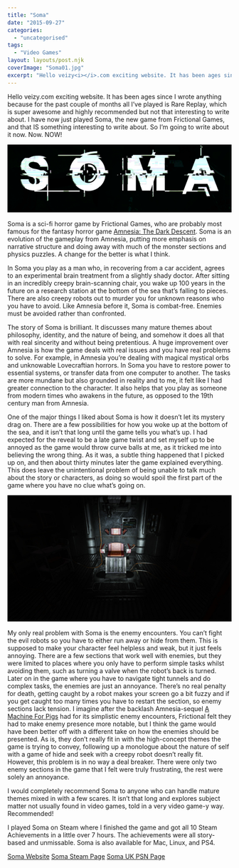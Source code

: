 ```yaml
---
title: "Soma"
date: "2015-09-27"
categories: 
  - "uncategorised"
tags: 
  - "Video Games"
layout: layouts/post.njk
coverImage: "Soma01.jpg"
excerpt: "Hello veizy<i></i>.com exciting website. It has been ages since I wrote anything because for the past couple of months all I’ve played is Rare Replay, which is super awesome and highly recommended but not that interesting to write about. I have now just played Soma, the new game from Frictional Games, and that IS something interesting to write about. So I’m going to write about it now. Now. NOW!"
---
```

Hello veizy<i></i>.com exciting website. It has been ages since I wrote anything because for the past couple of months all I’ve played is Rare Replay, which is super awesome and highly recommended but not that interesting to write about. I have now just played Soma, the new game from Frictional Games, and that IS something interesting to write about. So I’m going to write about it now. Now. NOW!

![Soma Title Screen](images/SomaTittle.gif "Soma Title Screen")

Soma is a sci-fi horror game by Frictional Games, who are probably most famous for the fantasy horror game [Amnesia: The Dark Descent](http://store.steampowered.com/app/57300/Amnesia_The_Dark_Descent/). Soma is an evolution of the gameplay from Amnesia, putting more emphasis on narrative structure and doing away with much of the monster sections and physics puzzles. A change for the better is what I think.

In Soma you play as a man who, in recovering from a car accident, agrees to an experimental brain treatment from a slightly shady doctor. After sitting in an incredibly creepy brain-scanning chair, you wake up 100 years in the future on a research station at the bottom of the sea that’s falling to pieces. There are also creepy robots out to murder you for unknown reasons who you have to avoid. Like Amnesia before it, Soma is combat-free. Enemies must be avoided rather than confronted.

The story of Soma is brilliant. It discusses many mature themes about philosophy, identity, and the nature of being, and somehow it does all that with real sincerity and without being pretentious. A huge improvement over Amnesia is how the game deals with real issues and you have real problems to solve. For example, in Amnesia you’re dealing with magical mystical orbs and unknowable Lovecraftian horrors. In Soma you have to restore power to essential systems, or transfer data from one computer to another. The tasks are more mundane but also grounded in reality and to me, it felt like I had greater connection to the character. It also helps that you play as someone from modern times who awakens in the future, as opposed to the 19th century man from Amnesia.

One of the major things I liked about Soma is how it doesn’t let its mystery drag on. There are a few possibilities for how you woke up at the bottom of the sea, and it isn’t that long until the game tells you what’s up. I had expected for the reveal to be a late game twist and set myself up to be annoyed as the game would throw curve balls at me, as it tricked me into believing the wrong thing. As it was, a subtle thing happened that I picked up on, and then about thirty minutes later the game explained everything. This does leave the unintentional problem of being unable to talk much about the story or characters, as doing so would spoil the first part of the game where you have no clue what’s going on.

![A creepy chair from Soma](images/Soma01.jpg "Creepy chairs are a recurring theme in Soma")

My only real problem with Soma is the enemy encounters. You can’t fight the evil robots so you have to either run away or hide from them. This is supposed to make your character feel helpless and weak, but it just feels annoying. There are a few sections that work well with enemies, but they were limited to places where you only have to perform simple tasks whilst avoiding them, such as turning a valve when the robot’s back is turned. Later on in the game where you have to navigate tight tunnels and do complex tasks, the enemies are just an annoyance. There’s no real penalty for death, getting caught by a robot makes your screen go a bit fuzzy and if you get caught too many times you have to restart the section, so enemy sections lack tension. I imagine after the backlash Amnesia-sequel [A Machine For Pigs](http://store.steampowered.com/app/239200/Amnesia_A_Machine_for_Pigs/) had for its simplistic enemy encounters, Frictional felt they had to make enemy presence more notable, but I think the game would have been better off with a different take on how the enemies should be presented. As is, they don’t really fit in with the high-concept themes the game is trying to convey, following up a monologue about the nature of self with a game of hide and seek with a creepy robot doesn’t really fit. However, this problem is in no way a deal breaker. There were only two enemy sections in the game that I felt were truly frustrating, the rest were solely an annoyance.

I would completely recommend Soma to anyone who can handle mature themes mixed in with a few scares. It isn’t that long and explores subject matter not usually found in video games, told in a very video game-y way. Recommended!

I played Soma on Steam where I finished the game and got all 10 Steam Achievements in a little over 7 hours. The achievements were all story-based and unmissable. Soma is also available for Mac, Linux, and PS4.

[Soma Website](http://somagame.com/)
[Soma Steam Page](http://store.steampowered.com/app/282140/SOMA/)
[Soma UK PSN Page](https://store.playstation.com/en-gb/product/EP1188-CUSA03200_00-HPL3SOMAGAME2015)
